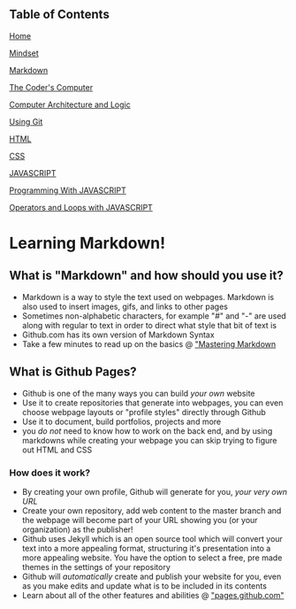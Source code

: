## Table of Contents

[Home](https://marikoalvarado.github.io/reading-notes/)

[Mindset](https://marikoalvarado.github.io/growth-mindset/)

[Markdown](https://marikoalvarado.github.io/mark-down/)

[The Coder's Computer](https://marikoalvarado.github.io/coding-computer/)

[Computer Architecture and Logic](https://marikoalvarado.github.io/computer-archlogic/)

[Using Git](https://marikoalvarado.github.io/using-git/) 

[HTML](https://marikoalvarado.github.io/html-notes/)

[CSS](https://marikoalvarado.github.io/css-notes/)

[JAVASCRIPT](https://marikoalvarado.github.io/java-script/)

[Programming With JAVASCRIPT](https://marikoalvarado.github.io/more-javascript/)

[Operators and Loops with JAVASCRIPT](https://marikoalvarado.github.io/operators-loops/)

# Learning Markdown!

## What is "Markdown" and how should you use it?

- Markdown is a way to style the text used on webpages. Markdown is also used to insert images, gifs, and links to other pages
- Sometimes non-alphabetic characters, for example  "#" and "-" are used along with regular to text in order to direct what style that bit of text is
- Github.com has its own version of Markdown Syntax
- Take a few minutes to read up on the basics @ ["Mastering Markdown](https://guides.github.com/features/mastering-markdown/)

## What is Github Pages?

- Github is one of the many ways you can build _your own_ website
- Use it to create repositories that generate into webpages, you can even choose webpage layouts or "profile styles" directly through Github
- Use it to document, build portfolios, projects and more
- you _do not_ need to know how to work on the back end, and by using markdowns while creating your webpage you can skip trying to figure out HTML and CSS

### How does it work?

- By creating your own profile, Github will generate for you, _your very own URL_
- Create your own repository, add web content to the master branch and the webpage will become part of your URL showing you (or your organization) as the publisher!
- Github uses Jekyll which is an open source tool which will convert your text into a more appealing format, structuring it's presentation into a more appealing website. You have the option to select a free, pre made themes in the settings of your repository
- Github will _automatically_ create and publish your website for you, even as you make edits and update what is to be included in its contents
- Learn about all of the other features and abilities @ ["pages.github.com"](https://pages.github.com/)